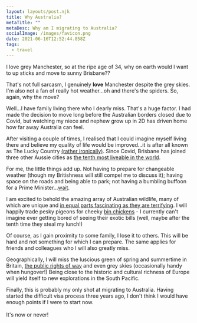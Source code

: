 ```yaml
---
layout: layouts/post.njk
title: Why Australia?
metaTitle: ""
metaDesc: Why am I migrating to Australia?
socialImage: /images/favicon.png
date: 2021-06-16T12:52:44.858Z
tags:
  - travel
---
```

I love grey Manchester, so at the ripe age of 34, why on earth would I want to up sticks and move to sunny Brisbane??

That's not full sarcasm, I genuinely **love** Manchester despite the grey skies. I'm also not a fan of really hot weather...oh and there's the spiders. So, again, why the move?

Well...I have family living there who I dearly miss. That's a huge factor. I had made the decision to move long before the Australian borders closed due to Covid, but watching my niece and nephew grow up in 2D has driven home how far away Australia can feel. 

After visiting a couple of times, I realised that I could imagine myself living there and believe my quality of life would be improved...it is after all known as The Lucky Country [(rather ironically)](https://www.bbc.co.uk/news/world-australia-29844752). Since Covid, Brisbane has joined three other Aussie cities as [the tenth most liveable in the world](https://www.cnbc.com/2021/06/09/global-liveability-index-2021-world-most-liveable-cities.html).

For me, the little things add up. Not having to prepare for changeable weather (though my Britishness will still compel me to discuss it); having space on the roads and being able to park; not having a bumbling buffoon for a Prime Minister...[wait](https://www.youtube.com/watch?v=thJRRcHGbQQ).

I am excited to behold the amazing array of Australian wildlife, many of which are unique and [in equal parts fascinating as they are terrifying](https://www.boredpanda.com/australia-scary-nature-animals/). I will happily trade pesky pigeons for cheeky [bin chickens](https://www.kickstarter.com/projects/jesseirwin/bin-chicken-an-australian-ibis-designer-pvc-art-toy-set) - I currently can't imagine ever getting bored of seeing their exotic bills (well, maybe after the tenth time they steal my lunch!)

Of course, as I gain proximity to some family, I lose it to others. This will be hard and not something for which I can prepare. The same applies for friends and colleagues who I will also greatly miss.

Geographically, I will miss the luscious green of spring and summertime in Britain, [the public rights of way](https://www.walksaroundbritain.co.uk/rightsofway.html) and even grey skies (occasionally handy when hungover!) Being close to the historic and cultural richness of Europe will yield itself to new explorations in the South Pacific.

Finally, this is probably my only shot at migrating to Australia. Having started the difficult visa process three years ago, I don't think I would have enough points if I were to start now.\
\
It's now or never!